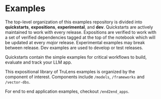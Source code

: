 # Examples

The top-level organization of this examples repository is divided into
**quickstarts**, **expositions**, **experimental**, and **dev**. Quickstarts are
actively maintained to work with every release. Expositions are verified to work
with a set of verified dependencies tagged at the top of the notebook which will
be updated at every *major* release. Experimental examples may break between
release. Dev examples are used to develop or test releases.

Quickstarts contain the simple examples for critical workflows to build,
evaluate and track your LLM app.

This expositional library of TruLens examples is organized by the component of
interest. Components include `/models`, `/frameworks` and `/vector-dbs`.

For end to end application examples, checkout `/end2end_apps`.